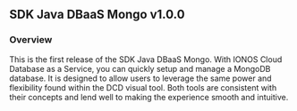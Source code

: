 ## SDK Java DBaaS Mongo v1.0.0

### Overview
This is the first release of the SDK Java DBaaS Mongo. With IONOS Cloud Database as a Service, you can quickly setup and manage a MongoDB database. It is designed to allow users to leverage the same power and flexibility found within the DCD visual tool. Both tools are consistent with their concepts and lend well to making the experience smooth and intuitive.
